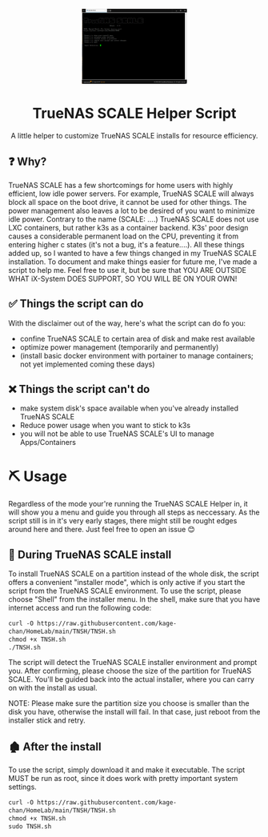 <p align="center">
  <a>
    <img src="https://raw.githubusercontent.com/kage-chan/HomeLab/main/TNSH/screenshot.png" alt="TNSH Screenshot" height="150">
    <h1 align="center">TrueNAS SCALE Helper Script</h1>
  </a>
</p>

<p align="center">
  A little helper to customize TrueNAS SCALE installs for resource efficiency.
</p>


## ❓ Why?
TrueNAS SCALE has a few shortcomings for home users with highly efficient, low idle power servers. For example, TrueNAS SCALE will always block all space on the boot drive, it cannot be used for other things. The power management also leaves a lot to be desired of you want to minimize idle power. Contrary to the name (SCALE: ....) TrueNAS SCALE does not use LXC containers, but rather k3s as a container backend. K3s' poor design causes a considerable permanent load on the CPU, preventing it from entering higher c states (it's not a bug, it's a feature....). All these things added up, so I wanted to have a few things changed in my TrueNAS SCALE installation. To document and make things easier for future me, I've made a script to help me. Feel free to use it, but be sure that
YOU ARE OUTSIDE WHAT iX-System DOES SUPPORT, SO YOU WILL BE ON YOUR OWN!

## ✅ Things the script can do
With the disclaimer out of the way, here's what the script can do fo you:
- confine TrueNAS SCALE to certain area of disk and make rest available
- optimize power management (temporarily and permanently)
- (install basic docker environment with portainer to manage containers; not yet implemented coming these days)

## ❌ Things the script can't do
- make system disk's space available when you've already installed TrueNAS SCALE
- Reduce power usage when you want to stick to k3s
- you will not be able to use TrueNAS SCALE's UI to manage Apps/Containers

# ⛏️ Usage
Regardless of the mode your're running the TrueNAS SCALE Helper in, it will show you a menu and guide you through all steps as neccessary. As the script still is in it's very early stages, there might still be rought edges around here and there. Just feel free to open an issue 😊

## 🔨 During TrueNAS SCALE install
To install TrueNAS SCALE on a partition instead of the whole disk, the script offers a convenient "installer mode", which is only active if you start the script from the TrueNAS SCALE environment. To use the script, please choose "Shell" from the installer menu. In the shell, make sure that you have internet access and run the following code:
```
curl -O https://raw.githubusercontent.com/kage-chan/HomeLab/main/TNSH/TNSH.sh
chmod +x TNSH.sh
./TNSH.sh
```
The script will detect the TrueNAS SCALE installer environment and prompt you. After confirming, please choose the size of the partition for TrueNAS SCALE. You'll be guided back into the actual installer, where you can carry on with the install as usual.

NOTE: Please make sure the partition size you choose is smaller than the disk you have, otherwise the install will fail. In that case, just reboot from the installer stick and retry.


## 🏚️ After the install
To use the script, simply download it and make it executable. The script MUST be run as root, since it does work with pretty important system settings.
```
curl -O https://raw.githubusercontent.com/kage-chan/HomeLab/main/TNSH/TNSH.sh
chmod +x TNSH.sh
sudo TNSH.sh
```

